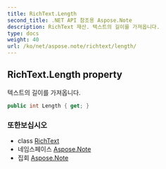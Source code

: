 ```yaml
---
title: RichText.Length
second_title: .NET API 참조용 Aspose.Note
description: RichText 재산. 텍스트의 길이를 가져옵니다.
type: docs
weight: 40
url: /ko/net/aspose.note/richtext/length/
---
```

## RichText.Length property

텍스트의 길이를 가져옵니다.

```csharp
public int Length { get; }
```

### 또한보십시오

* class [RichText](../)
* 네임스페이스 [Aspose.Note](../../richtext/)
* 집회 [Aspose.Note](../../../)


